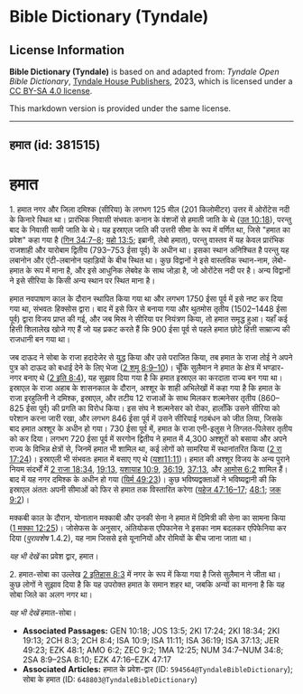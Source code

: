# Bible Dictionary (Tyndale)

## License Information

**Bible Dictionary (Tyndale)** is based on and adapted from: _Tyndale Open Bible Dictionary_, [Tyndale House Publishers](https://tyndaleopenresources.com/), 2023, which is licensed under a [CC BY-SA 4.0 license](https://creativecommons.org/licenses/by-sa/4.0/legalcode.en).

This markdown version is provided under the same license.



--------------------------------

## हमात (id: 381515)

हमात
====

1\. हमात नगर और जिला दमिश्क (सीरिया) के लगभग 125 मील (201 किलोमीटर) उत्तर में ओरोंटेस नदी के किनारे स्थित था। प्रारंभिक निवासी संभवतः कनान के वंशजों से हमाती जाति के थे ([उत 10:18](https://ref.ly/Gen10:18)), परन्तु बाद के निवासी सामी जाति के थे। यह इस्राएल जाति की उत्तरी सीमा के रूप में वर्णित था, जिसे "हमात का प्रवेश" कहा गया है ([गिन 34:7–8](https://ref.ly/Num34:7-Num34:8); [यहो 13:5](https://ref.ly/Josh13:5); इब्रानी, लेबो हमात), परन्तु वास्तव में यह केवल प्रारंभिक राजशाही और यारोबाम द्वितीय (793–753 ईसा पूर्व) के अधीन था। इसका स्थान अनिश्चित है परन्तु यह लबानोन और एंटी\-लबानोन पहाड़ियों के बीच स्थित था। कुछ विद्वानों ने इसे वास्तविक स्थान\-नाम, लेबो\-हमात के रूप में माना है, और इसे आधुनिक लेबवेह के साथ जोड़ा है, जो ओरोंटेस नदी पर है। अन्य विद्वानों ने इसे सीरिया के किसी अन्य स्थान पर स्थित माना है।

हमात नवपाषाण काल के दौरान स्थापित किया गया था और लगभग 1750 ईसा पूर्व में इसे नष्ट कर दिया गया था, संभवतः हिक्सोस द्वारा। बाद में इसे फिर से बनाया गया और थुतमोस तृतीय (1502–1448 ईसा पूर्व) द्वारा विजय प्राप्त की गई, और जब मिस्र ने सीरिया पर नियंत्रण किया, तो हमात समृद्ध हुआ। यहाँ कई हित्ती शिलालेख खोजे गए हैं जो यह प्रकट करते हैं कि 900 ईसा पूर्व से पहले हमात छोटे हित्ती साम्राज्य की राजधानी बन गया था।

जब दाऊद ने सोबा के राजा हदादेजेर से युद्ध किया और उसे पराजित किया, तब हमात के राजा तोई ने अपने पुत्र को दाऊद को बधाई देने के लिए भेजा ([2 शमू 8:9–10](https://ref.ly/2Sam8:9-2Sam8:10))। चूँकि सुलैमान ने हमात के क्षेत्र में भण्डार\-नगर बनाए थे ([2 इति 8:4](https://ref.ly/2Chr8:4)), यह सुझाव दिया गया है कि हमात इस्राएल का करदाता राज्य बन गया था। इस्राएल के राजा अहाब के शासनकाल के दौरान, अश्शूर के शाही अभिलेखों में कहा गया है कि हमात के राजा इरहुलिनी ने दमिश्क, इस्राएल, और तटीय 12 राजाओं के साथ मिलकर शल्मनेसर तृतीय (860–825 ईसा पूर्व) की प्रगति का विरोध किया। इस संघ ने शल्मनेसर को रोका, हालाँकि उसने सीरिया को परेशान करना जारी रखा, और लगभग 846 ईसा पूर्व में उसने सीरियाई गठबंधन को जीत लिया, जिसके बाद हमात अश्शूर के अधीन हो गया। 730 ईसा पूर्व में, हमात के राजा एनी\-इलुस ने तिग्लत\-पिलेसर तृतीय को कर दिया। लगभग 720 ईसा पूर्व में सरगोन द्वितीय ने हमात में 4,300 अश्शूरों को बसाया और अपने राज्य के विभिन्न क्षेत्रों से, जिनमें हमात भी शामिल था, कई लोगों को सामरिया में स्थानांतरित किया ([2 रा 17:24](https://ref.ly/2Kgs17:24))। इस्राएली भी संभवतः हमात में बसाए गए थे ([यशा11:11](https://ref.ly/Isa11:11))। हमात की अश्शूर विजय के अन्य पुराने नियम संदर्भों में [2 राजा 18:34](https://ref.ly/2Kgs18:34), [19:13](https://ref.ly/2Kgs19:13), [यशायाह 10:9](https://ref.ly/Isa10:9), [36:19](https://ref.ly/Isa36:19), [37:13](https://ref.ly/Isa37:13), और [आमोस 6:2](https://ref.ly/Amos6:2) शामिल हैं। बाद में यह नगर दमिश्क के अधीन हो गया ([यिर्म 49:23](https://ref.ly/Jer49:23))। कुछ भविष्यद्वक्ताओं ने भविष्यद्वानी की कि इस्राएल अंततः अपनी सीमाओं को फिर से हमात तक विस्तारित करेगा ([यहेज 47:16–17](https://ref.ly/Ezek47:16-Ezek47:17); [48:1](https://ref.ly/Ezek48:1); [जक 9:2](https://ref.ly/Zech9:2))।

मक्कबी काल के दौरान, योनातान मक्काबी और उनकी सेना ने हमात में दिमित्री की सेना का सामना किया ([1 मक्का 12:25](https://ref.ly/1Macc12:25))। जोसेफस के अनुसार, अंतियोकस एपिफानेस ने इसका नाम बदलकर एपिफेनिया कर दिया (*पुरावशेष* 1\.4\.2\), यह नाम जिससे इसे यूनानियों और रोमियों के बीच जाना जाता था।

*यह भी देखें* का प्रवेश द्वार, हमात।

2\. हमात\-सोबा का उल्लेख [2 इतिहास 8:3](https://ref.ly/2Chr8:3) में नगर के रूप में किया गया है जिसे सुलैमान ने जीता था। कुछ लोगों ने सुझाव दिया है कि यह उपरोक्त हमात के समान शहर था, जबकि अन्यों का मानना है कि यह सोबा जिले का अलग नगर था।

*यह भी देखें* हमात\-सोबा।

* **Associated Passages:** GEN 10:18; JOS 13:5; 2KI 17:24; 2KI 18:34; 2KI 19:13; 2CH 8:3; 2CH 8:4; ISA 10:9; ISA 11:11; ISA 36:19; ISA 37:13; JER 49:23; EZK 48:1; AMO 6:2; ZEC 9:2; 1MA 12:25; NUM 34:7–NUM 34:8; 2SA 8:9–2SA 8:10; EZK 47:16–EZK 47:17
* **Associated Articles:** हमात के प्रवेश-द्वार (ID: `594564@TyndaleBibleDictionary`); सोबा के हमात (ID: `648803@TyndaleBibleDictionary`)

